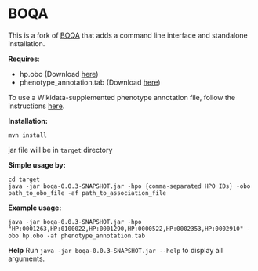 # BOQA

This is a fork of [BOQA](https://github.com/Phenomics/boqa) that adds a command line interface and standalone installation.

**Requires**:
- hp.obo (Download [here](http://purl.obolibrary.org/obo/hp.obo))
- phenotype_annotation.tab (Download [here](https://hpo.jax.org/app/download/annotation))

To use a Wikidata-supplemented phenotype annotation file, follow the instructions [here](https://github.com/SuLab/Wikidata-phenomizer).


**Installation:**

`mvn install`

jar file will be in `target` directory

**Simple usage by:**

```
cd target
java -jar boqa-0.0.3-SNAPSHOT.jar -hpo {comma-separated HPO IDs} -obo path_to_obo_file -af path_to_association_file
```

**Example usage:**

`java -jar boqa-0.0.3-SNAPSHOT.jar -hpo "HP:0001263,HP:0100022,HP:0001290,HP:0000522,HP:0002353,HP:0002910" -obo hp.obo -af phenotype_annotation.tab`

**Help**
Run `java -jar boqa-0.0.3-SNAPSHOT.jar --help` to display all arguments.
